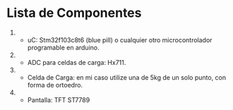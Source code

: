 # Lista de Componentes

1. - uC: Stm32f103c8t6 (blue pill) o cualquier otro microcontrolador programable en arduino.

2. - ADC para celdas de carga: Hx711.

3. - Celda de Carga: en mi caso utilize una de 5kg de un solo punto, con forma de ortoedro.

4. - Pantalla: TFT ST7789
